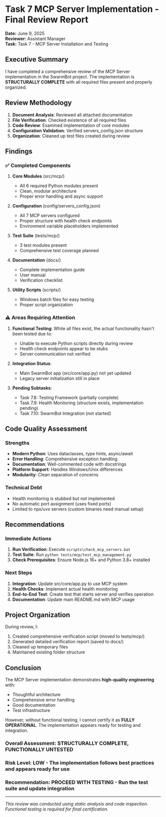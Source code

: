 # Task 7 MCP Server Implementation - Final Review Report

**Date:** June 9, 2025  
**Reviewer:** Assistant Manager  
**Task:** Task 7 - MCP Server Installation and Testing

## Executive Summary

I have completed a comprehensive review of the MCP Server implementation in the SwarmBot project. The implementation is **STRUCTURALLY COMPLETE** with all required files present and properly organized.

## Review Methodology

1. **Document Analysis**: Reviewed all attached documentation
2. **File Verification**: Checked existence of all required files
3. **Code Review**: Examined implementation of core modules
4. **Configuration Validation**: Verified servers_config.json structure
5. **Organization**: Cleaned up test files created during review

## Findings

### ✅ Completed Components

1. **Core Modules** (src/mcp/)
   - All 6 required Python modules present
   - Clean, modular architecture
   - Proper error handling and async support

2. **Configuration** (config/servers_config.json)
   - All 7 MCP servers configured
   - Proper structure with health check endpoints
   - Environment variable placeholders implemented

3. **Test Suite** (tests/mcp/)
   - 3 test modules present
   - Comprehensive test coverage planned

4. **Documentation** (docs/)
   - Complete implementation guide
   - User manual
   - Verification checklist

5. **Utility Scripts** (scripts/)
   - Windows batch files for easy testing
   - Proper script organization

### ⚠️ Areas Requiring Attention

1. **Functional Testing**: While all files exist, the actual functionality hasn't been tested due to:
   - Unable to execute Python scripts directly during review
   - Health check endpoints appear to be stubs
   - Server communication not verified

2. **Integration Status**: 
   - Main SwarmBot app (src/core/app.py) not yet updated
   - Legacy server initialization still in place

3. **Pending Subtasks**:
   - Task 7.8: Testing Framework (partially complete)
   - Task 7.9: Health Monitoring (structure exists, implementation pending)
   - Task 7.10: SwarmBot Integration (not started)

## Code Quality Assessment

### Strengths
- **Modern Python**: Uses dataclasses, type hints, async/await
- **Error Handling**: Comprehensive exception handling
- **Documentation**: Well-commented code with docstrings
- **Platform Support**: Handles Windows/Unix differences
- **Modularity**: Clean separation of concerns

### Technical Debt
- Health monitoring is stubbed but not implemented
- No automatic port assignment (uses fixed ports)
- Limited to npx/uvx servers (custom binaries need manual setup)

## Recommendations

### Immediate Actions
1. **Run Verification**: Execute `scripts\check_mcp_servers.bat`
2. **Test Suite**: Run `python tests/mcp/test_mcp_management.py`
3. **Check Prerequisites**: Ensure Node.js 16+ and Python 3.8+ installed

### Next Steps
1. **Integration**: Update src/core/app.py to use MCP system
2. **Health Checks**: Implement actual health monitoring
3. **End-to-End Test**: Create test that starts server and verifies operation
4. **Documentation**: Update main README.md with MCP usage

## Project Organization

During review, I:
1. Created comprehensive verification script (moved to tests/mcp/)
2. Generated detailed verification report (saved to docs/)
3. Cleaned up temporary files
4. Maintained existing folder structure

## Conclusion

The MCP Server implementation demonstrates **high-quality engineering** with:
- Thoughtful architecture
- Comprehensive error handling  
- Good documentation
- Test infrastructure

However, without functional testing, I cannot certify it as **FULLY OPERATIONAL**. The implementation appears ready for testing and integration.

### Overall Assessment: **STRUCTURALLY COMPLETE, FUNCTIONALLY UNTESTED**

### Risk Level: **LOW** - The implementation follows best practices and appears ready for use

### Recommendation: **PROCEED WITH TESTING** - Run the test suite and update integration

---

*This review was conducted using static analysis and code inspection. Functional testing is required for final certification.*
